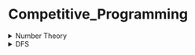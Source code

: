 <h1>Competitive_Programming</h1>

<details>
  <summary>Number Theory</summary>
  <ol>
    <li>Problem: <a href="https://lightoj.com/problem/trailing-zeroes-i">Trailling zero I </a></li>
    <ul><li>Solution: <a href="https://github.com/Hridoy-Das9/Competitive_Programming/blob/main/Number_Theory/Trailing_Zeroes_I.md">Trailling zero I </a></li>
    </ul>
     <li>Problem: <a href="https://lightoj.com/problem/intel-factor-factorization">Intelligent Factorial Factorization </a></li>
    <ul><li>Solution: <a href="https://github.com/Hridoy-Das9/Competitive_Programming/blob/main/Number_Theory/Intelligent_Factorial_Factorization.md">Intelligent Factorial Factorization </a></li>
    </ul>
    
  </ol>
  
</details>
<details>
  <summary>DFS</summary>
  <ol>
    <li>Problem:  Is A Graph Cycle Or Not(Undirected) ?</li>
    <ul><li>Solution: <a href="https://github.com/Hridoy-Das9/Competitive_Programming/blob/main/Graph/Undirected%20graph%20cycle%20ditection.md">Implementation</a></li>
    </ul>
     <li>Problem:  Is A Graph Cycle Or Not(Directed) ?</li>
    <ul><li>Solution: <a href="https://github.com/Hridoy-Das9/Competitive_Programming/blob/main/Graph/Directed%20graph%20cycle%20ditection.md">Implementation</a></li>
    </ul>
    <li>Problem:  <a href="https://lightoj.com/problem/back-to-underworld">Back to Underworld</a>(Loj)</li>
    <ul><li>Solution: <a href="https://github.com/Hridoy-Das9/Competitive_Programming/blob/main/Graph/Back%20to%20Underworld.md">Implementation</a></li>
    </ul>
    <li>Problem:  <a href="https://codeforces.com/problemset/problem/580/C">Kefa and Park</a> (CF)</li>
     <ul><li>Solution: <a href="https://github.com/Hridoy-Das9/Competitive_Programming/blob/main/Graph/Kefa%20and%20Park_CF.md">Implementation</a></li>
    </ul>
     <li>Problem:  <a href="https://codeforces.com/problemset/problem/1726/C">Balanced Bracket Sequence</a> (CF)</li>
     <ul><li>Solution: <a href="https://github.com/Hridoy-Das9/Competitive_Programming/blob/main/Graph/Component_similar.md">Implementation</a></li>
    </ul>
     <li>Problem:  <a href="https://codeforces.com/contest/1676/problem/G">White-Black Balanced Subtrees</a> (CF)</li>
     <ul><li>Solution: <a href="https://github.com/Hridoy-Das9/Competitive_Programming/blob/main/Graph/White-Black%20Balanced%20Subtrees.md">Implementation</a></li>
    </ul>
  </ol>
</details>
